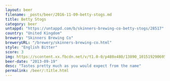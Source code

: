 ```yaml
---
layout: beer
filename: _posts/beer/2016-11-09-betty-stogs.md
title: Betty Stogs
category: beer
untappd: "https://untappd.com/b/skinners-brewing-co-betty-stogs/28517"
country: "United Kingdom"
brewery: "Skinners Brewing Co"
breweryURL: "/brewery/skinners-brewing-co.html"
style: "English Bitter"
score: 3
img: https://scontent.xx.fbcdn.net/v/t1.0-0/p480x480/13890_10151929069588745_726766227_n.jpg?_nc_cat=100&oh=d7cc66eb0b17b513376385e3c148cace&oe=5C52D8F6
beer-date: "2013-09-19"
desc: "Tastes pretty much as you would expect from the name"
permalink: /beer/:title.html
---
```

